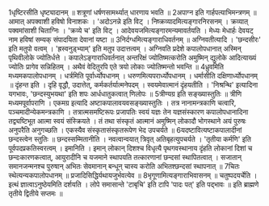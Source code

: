 

  
1धृष्टिरसीति धृष्ट्यादानम् ॥ शत्रूणां धर्षणसामर्थ्यात् धारणाय भवति ॥
2अपाग्न इति गार्हपत्याभिमन्त्रणम् ॥ आमात् अपक्वाशी हविषो विनाशकः । 'अदोऽनन्ने इति विट् । निष्क्रव्यादमित्यङ्गारनिरसनम् । क्रव्यात् पक्वमांसाशी चिताग्निः । 'क्रव्ये च' इति विट् । आदेवयजमित्यङ्गारमन्यमावर्तयति । मेध्यः मेधार्हः देवयट् नाम हविषां सम्यक् संपादयिता देवानां यष्टा ॥
3निर्दग्धमित्यङ्गाराधिवर्तनम् ॥ अग्निवतीत्यादि । 'छन्दसीरः' इति मतुपो वत्वम् । 'ह्रस्वनुड्भ्याम्' इति मतुप उदात्तत्वम् । अग्निवति प्रदेशे कपालोपधानात् अस्मिन् पृथिवीलोके ज्योतिर्धत्ते । कपालेऽङ्गाराधिवर्तनात् अन्तरिक्षं ज्योतिष्मत्करोति अमुष्मिन् द्युलोके आदित्याख्यं ज्योतिः प्रागेव सन्निहितम् । अथैवं वेदितुरपि एते त्रयो लोकाः ज्योतिष्मन्तो भवन्ति ॥
4ध्रुवमिति मध्यमकपालोपधानम् । धर्त्रमिति पूर्वार्ध्योपधानम् । धरुणमित्यपरार्ध्योपधानम् । धर्मासीति दक्षिणार्ध्योपधानम् ॥ दृंहन्त इति । दृहि वृद्धौ, उदात्तेत्, कर्मकर्तर्यात्मनेपदम् । स्वयमेवात्मानं दृंहयतीति । 'निश्रन्थि' इत्यादिना यगभावः, 'छन्दस्युभयथा' इति शपः आर्धधातुकत्वात् णिलोपः ॥
5त्रीण्यग्र इति सङ्ख्यास्तुतिः ॥ त्रीणि मध्यमपूर्वापराणि । एकमग्र इत्यादि अष्टाकपालावयवसङ्ख्यास्तुतिः । तत्र नानामन्त्रकाणि चत्वारि, पञ्चमादीन्येकमन्त्रकाणि । तत्रात्मसमष्टिरूपः प्रजापतिः स्वयं यज्ञः तेन यज्ञसंस्कारण कपालोपधानादिना तद्व्यष्टिभूत आत्मा स्वयं संस्क्रियते । तं तथा संस्कृतं आत्मानं अमुष्मिन् लोकादौ भोगस्थाने अयं पुरुषः अनुपरैति अनुगच्छति । एकस्यैव संस्कृतासंस्कृतरूपेण भेद उपचर्यते ॥ 
6यदष्टावित्यष्टाकपालादीनां छन्दस्त्वेन स्तुतिः ॥ छन्दस्सम्मितानीति । नवत्वान्वयात् त्रिवृत् अतिबृहत्युपचर्यते । 'तृतीया कर्मणि' इति पूर्वपदप्रकतिस्वरत्वम् । इमानिति । इमान् लोकान् दिशश्च विधृत्यै पृथगवस्थानाय दृंहति लोकानां दिशां च छन्दःकारणकत्वात्, आयुरादीनि च यजमाने स्थापयति तत्कारणानां छन्दसां स्थापितत्वात् । सजातान् समानजन्मनश्च पुरुषान् अभितः सेवमानान् बन्धून् चास्य करोति अभितश्छन्दसां स्थापनात् ॥
7चितः स्थेत्यन्यकपालोपधानम् ॥ प्रजादिसिद्धिर्यथायजुर्भवत्येव ॥ 
8भृगूणामित्यङ्गाराभिवासनम् ॥ चतुष्पदयर्चेति । इत्थं ज्ञात्वाऽनुष्ठेयमिति दर्शयति । लोपे समासान्ते 'टाबृचि' इति टापि 'पादः पत्' इति पद्भावः ॥
इति ब्राह्मणे तृतीये द्वितीये सप्तमः ॥  
